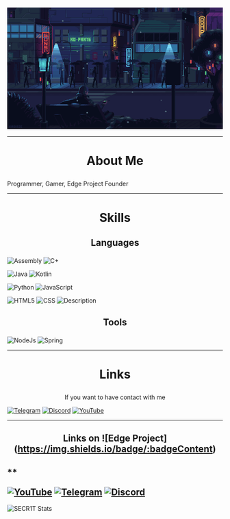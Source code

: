 [![Header](assets/242390524-0c7eb6ed-663b-4ce4-bfbd-18239a38ba1b.gif)](https://www.youtube.com/@SECR1TYT)

---

# <p align="center">**About Me**</p>

Programmer, Gamer, Edge Project Founder

---

# <p align="center">**Skills**</p>


## <p align="center">**Languages**</p>

![Assembly](https://img.shields.io/badge/-ASSEMBLY-090909?style=for-the-badge&logo=assemblyscript&logoColor=9932cc)
![C+](https://img.shields.io/badge/-C++-090909?style=for-the-badge&logo=cplusplus&logoColor=9932cc)

![Java](https://img.shields.io/badge/-JAVA-090909?style=for-the-badge&logo=openjdk&logoColor=9932cc)
![Kotlin](https://img.shields.io/badge/-KOTLIN-090909?style=for-the-badge&logo=kotlin&logoColor=9932cc)

![Python](https://img.shields.io/badge/-PYTHON-090909?style=for-the-badge&logo=python&logoColor=9932cc)
![JavaScript](https://img.shields.io/badge/-JAVASCRIPT-090909?style=for-the-badge&logo=javascript&logoColor=9932cc)

![HTML5](https://img.shields.io/badge/-HTML-090909?style=for-the-badge&logo=html5&logoColor=9932cc)
![CSS](https://img.shields.io/badge/-CSS-090909?style=for-the-badge&logo=css3&logoColor=9932cc)
![Description](https://img.shields.io/badge/Exellect%knowledge-8A2BE2)

## <p align="center">**Tools**</p>

![NodeJs](https://img.shields.io/badge/node.js-090909?style=for-the-badge&logo=Node.js&logoColor=9932cc)
![Spring](https://img.shields.io/badge/Spring%20framework-090909?style=for-the-badge&logo=spring&logoColor=9932cc)

---

# <p align="center">**Links**</p>

<p align="center">If you want to have contact with me</p>

[![Telegram](https://img.shields.io/badge/-Telegram-090909?style=for-the-badge&logo=telegram&logoColor=9932cc)](https://t.me/SECR1T)
[![Discord](https://img.shields.io/badge/-Discord-090909?style=for-the-badge&logo=discord&logoColor=9932cc)](https://discordapp.com/users/541615408155852800/)
[![YouTube](https://img.shields.io/badge/-YouTube-090909?style=for-the-badge&logo=youtube&logoColor=9932cc)](https://www.youtube.com/@SECR1TYT/)

---
## <p align="center">**Links on ![Edge Project]**(https://img.shields.io/badge/:badgeContent)
**</p>
[![YouTube](https://img.shields.io/badge/-YouTube-090909?style=for-the-badge&logo=youtube&logoColor=9932cc)](https://www.youtube.com/@EdgeProjectYT)
[![Telegram](https://img.shields.io/badge/-Telegram-090909?style=for-the-badge&logo=telegram&logoColor=9932cc)](https://t.me/+7-RfpOTPnEc2N2Uy)
[![Discord](https://img.shields.io/badge/-Discord-090909?style=for-the-badge&logo=discord&logoColor=9932cc)](https://discord.gg/JXKw4J86fX)
---

![SECR1T Stats](https://github-readme-stats.vercel.app/api?username=SECR1T&show_icons=true&theme=synthwave)
